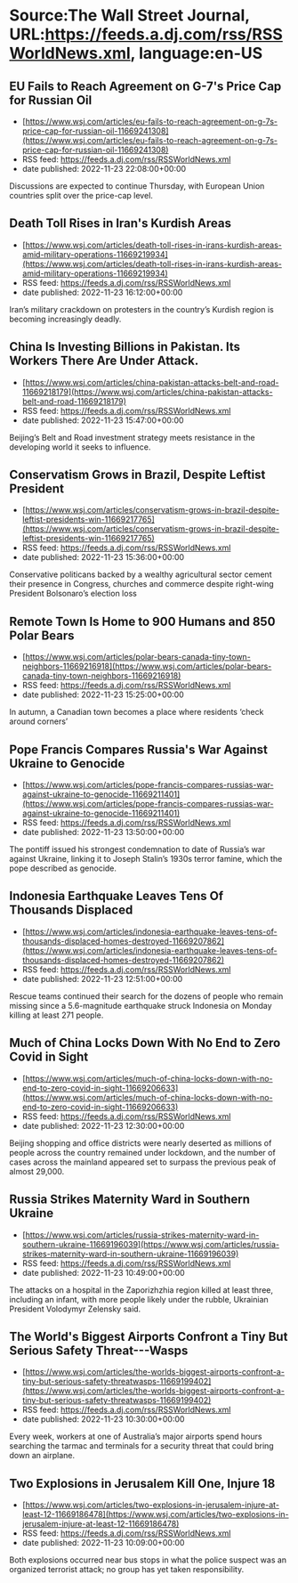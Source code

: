 # Source:The Wall Street Journal, URL:https://feeds.a.dj.com/rss/RSSWorldNews.xml, language:en-US

## EU Fails to Reach Agreement on G-7's Price Cap for Russian Oil
 - [https://www.wsj.com/articles/eu-fails-to-reach-agreement-on-g-7s-price-cap-for-russian-oil-11669241308](https://www.wsj.com/articles/eu-fails-to-reach-agreement-on-g-7s-price-cap-for-russian-oil-11669241308)
 - RSS feed: https://feeds.a.dj.com/rss/RSSWorldNews.xml
 - date published: 2022-11-23 22:08:00+00:00

Discussions are expected to continue Thursday, with European Union countries split over the price-cap level.

## Death Toll Rises in Iran's Kurdish Areas
 - [https://www.wsj.com/articles/death-toll-rises-in-irans-kurdish-areas-amid-military-operations-11669219934](https://www.wsj.com/articles/death-toll-rises-in-irans-kurdish-areas-amid-military-operations-11669219934)
 - RSS feed: https://feeds.a.dj.com/rss/RSSWorldNews.xml
 - date published: 2022-11-23 16:12:00+00:00

Iran’s military crackdown on protesters in the country’s Kurdish region is becoming increasingly deadly.

## China Is Investing Billions in Pakistan. Its Workers There Are Under Attack.
 - [https://www.wsj.com/articles/china-pakistan-attacks-belt-and-road-11669218179](https://www.wsj.com/articles/china-pakistan-attacks-belt-and-road-11669218179)
 - RSS feed: https://feeds.a.dj.com/rss/RSSWorldNews.xml
 - date published: 2022-11-23 15:47:00+00:00

Beijing’s Belt and Road investment strategy meets resistance in the developing world it seeks to influence.

## Conservatism Grows in Brazil, Despite Leftist President
 - [https://www.wsj.com/articles/conservatism-grows-in-brazil-despite-leftist-presidents-win-11669217765](https://www.wsj.com/articles/conservatism-grows-in-brazil-despite-leftist-presidents-win-11669217765)
 - RSS feed: https://feeds.a.dj.com/rss/RSSWorldNews.xml
 - date published: 2022-11-23 15:36:00+00:00

Conservative politicans backed by a wealthy agricultural sector cement their presence in Congress, churches and commerce despite right-wing President Bolsonaro’s election loss

## Remote Town Is Home to 900 Humans and 850 Polar Bears
 - [https://www.wsj.com/articles/polar-bears-canada-tiny-town-neighbors-11669216918](https://www.wsj.com/articles/polar-bears-canada-tiny-town-neighbors-11669216918)
 - RSS feed: https://feeds.a.dj.com/rss/RSSWorldNews.xml
 - date published: 2022-11-23 15:25:00+00:00

In autumn, a Canadian town becomes a place where residents ‘check around corners’

## Pope Francis Compares Russia's War Against Ukraine to Genocide
 - [https://www.wsj.com/articles/pope-francis-compares-russias-war-against-ukraine-to-genocide-11669211401](https://www.wsj.com/articles/pope-francis-compares-russias-war-against-ukraine-to-genocide-11669211401)
 - RSS feed: https://feeds.a.dj.com/rss/RSSWorldNews.xml
 - date published: 2022-11-23 13:50:00+00:00

The pontiff issued his strongest condemnation to date of Russia’s war against Ukraine, linking it to Joseph Stalin’s 1930s terror famine, which the pope described as genocide.

## Indonesia Earthquake Leaves Tens Of Thousands Displaced
 - [https://www.wsj.com/articles/indonesia-earthquake-leaves-tens-of-thousands-displaced-homes-destroyed-11669207862](https://www.wsj.com/articles/indonesia-earthquake-leaves-tens-of-thousands-displaced-homes-destroyed-11669207862)
 - RSS feed: https://feeds.a.dj.com/rss/RSSWorldNews.xml
 - date published: 2022-11-23 12:51:00+00:00

Rescue teams continued their search for the dozens of people who remain missing since a 5.6-magnitude earthquake struck Indonesia on Monday killing at least 271 people.

## Much of China Locks Down With No End to Zero Covid in Sight
 - [https://www.wsj.com/articles/much-of-china-locks-down-with-no-end-to-zero-covid-in-sight-11669206633](https://www.wsj.com/articles/much-of-china-locks-down-with-no-end-to-zero-covid-in-sight-11669206633)
 - RSS feed: https://feeds.a.dj.com/rss/RSSWorldNews.xml
 - date published: 2022-11-23 12:30:00+00:00

Beijing shopping and office districts were nearly deserted as millions of people across the country remained under lockdown, and the number of cases across the mainland appeared set to surpass the previous peak of almost 29,000.

## Russia Strikes Maternity Ward in Southern Ukraine
 - [https://www.wsj.com/articles/russia-strikes-maternity-ward-in-southern-ukraine-11669196039](https://www.wsj.com/articles/russia-strikes-maternity-ward-in-southern-ukraine-11669196039)
 - RSS feed: https://feeds.a.dj.com/rss/RSSWorldNews.xml
 - date published: 2022-11-23 10:49:00+00:00

The attacks on a hospital in the Zaporizhzhia region killed at least three, including an infant, with more people likely under the rubble, Ukrainian President Volodymyr Zelensky said.

## The World's Biggest Airports Confront a Tiny But Serious Safety Threat---Wasps
 - [https://www.wsj.com/articles/the-worlds-biggest-airports-confront-a-tiny-but-serious-safety-threatwasps-11669199402](https://www.wsj.com/articles/the-worlds-biggest-airports-confront-a-tiny-but-serious-safety-threatwasps-11669199402)
 - RSS feed: https://feeds.a.dj.com/rss/RSSWorldNews.xml
 - date published: 2022-11-23 10:30:00+00:00

Every week, workers at one of Australia’s major airports spend hours searching the tarmac and terminals for a security threat that could bring down an airplane.

## Two Explosions in Jerusalem Kill One, Injure 18
 - [https://www.wsj.com/articles/two-explosions-in-jerusalem-injure-at-least-12-11669186478](https://www.wsj.com/articles/two-explosions-in-jerusalem-injure-at-least-12-11669186478)
 - RSS feed: https://feeds.a.dj.com/rss/RSSWorldNews.xml
 - date published: 2022-11-23 10:09:00+00:00

Both explosions occurred near bus stops in what the police suspect was an organized terrorist attack; no group has yet taken responsibility.


